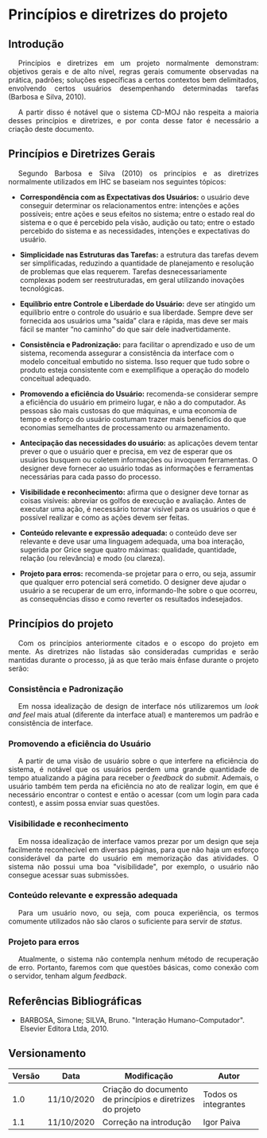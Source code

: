 # Princípios e diretrizes do projeto

## Introdução

<p style="text-indent: 20px; text-align: justify">
Princípios e diretrizes em um projeto normalmente demonstram: objetivos gerais e de alto nível, regras gerais comumente observadas na prática, padrões; soluções específicas a certos contextos bem delimitados, envolvendo certos usuários desempenhando determinadas tarefas (Barbosa e Silva, 2010).
</p>

<p style="text-indent: 20px; text-align: justify">
A partir disso é notável que o sistema CD-MOJ não respeita a maioria desses princípios e diretrizes, e por conta desse fator é necessário a criação deste documento.
</p>

## Princípios e Diretrizes Gerais 

<p style="text-indent: 20px; text-align: justify">
Segundo Barbosa e Silva (2010) os princípios e as diretrizes normalmente utilizados em IHC se baseiam nos seguintes tópicos:
</p>

- **Correspondência com as Expectativas dos Usuários:** o usuário deve conseguir determinar os relacionamentos entre: intenções e ações possíveis; entre ações e seus efeitos no sistema; entre o estado real do sistema e o que é percebido pela visão, audição ou tato; entre o estado percebido do sistema e as necessidades, intenções e expectativas do usuário.

- **Simplicidade nas Estruturas das Tarefas:** a estrutura das tarefas devem ser simplificadas, reduzindo a quantidade de planejamento e resolução de problemas que elas requerem. Tarefas desnecessariamente complexas podem ser reestruturadas, em geral utilizando inovações tecnológicas.

- **Equilíbrio entre Controle e Liberdade do Usuário:** deve ser atingido um equilíbrio entre o controle do usuário e sua liberdade. Sempre deve ser fornecida aos usuários uma “saída” clara e rápida, mas deve ser mais fácil se manter “no caminho” do que sair dele inadvertidamente.

- **Consistência e Padronização:** para facilitar o aprendizado e uso de um sistema, recomenda assegurar a consistência da interface com o modelo conceitual embutido no sistema. Isso requer que tudo sobre o produto esteja consistente com e exemplifique a operação do modelo conceitual adequado.

- **Promovendo a eficiência do Usuário:** recomenda-se considerar sempre a eficiência do usuário em primeiro lugar, e não a do computador. As pessoas são mais custosas do que máquinas, e uma economia de tempo e esforço do usuário costumam trazer mais benefícios do que economias semelhantes de processamento ou armazenamento.

- **Antecipação das necessidades do usuário:** as aplicações devem tentar prever o que o usuário quer e precisa, em vez de esperar que os usuários busquem ou coletem informações ou invoquem ferramentas. O designer deve fornecer ao usuário todas as informações e ferramentas necessárias para cada passo do processo.

- **Visibilidade e reconhecimento:** afirma que o designer deve tornar as coisas visíveis: abreviar os golfos de execução e avaliação. Antes de executar uma ação, é necessário tornar visível para os usuários o que é possível realizar e como as ações devem ser feitas.

- **Conteúdo relevante e expressão adequada:** o conteúdo deve ser relevante e deve usar uma linguagem adequada, uma boa interação, sugerida por Grice segue quatro máximas: qualidade, quantidade, relação (ou relevância) e modo (ou clareza).

- **Projeto para erros:** recomenda-se projetar para o erro, ou seja, assumir que qualquer erro potencial será cometido. O designer deve ajudar o usuário a se recuperar de um erro, informando-lhe sobre o que ocorreu, as consequências disso e como reverter os resultados indesejados.

## Princípios do projeto

<p style="text-indent: 20px; text-align: justify">
Com os princípios anteriormente citados e o escopo do projeto em mente. As diretrizes não listadas são consideradas cumpridas e serão mantidas durante o processo, já as que terão mais ênfase durante o projeto serão:
</p>

### Consistência e Padronização

<p style="text-indent: 20px; text-align: justify">
Em nossa idealização de design de interface nós utilizaremos um <i>look and feel</i> mais atual (diferente da interface atual) e manteremos um padrão e consistência de interface.
</p>

### Promovendo a eficiência do Usuário

<p style="text-indent: 20px; text-align: justify">
A partir de uma visão de usuário sobre o que interfere na eficiência do sistema, é notável que os usuários perdem uma grande quantidade de tempo atualizando a página para receber o <i>feedback</i> do <i>submit</i>. Ademais, o usuário também tem perda na eficiência no ato de realizar login, em que é necessário encontrar o contest e então o acessar (com um login para cada contest), e assim possa enviar suas questões.
</p>

### Visibilidade e reconhecimento

<p style="text-indent: 20px; text-align: justify">
Em nossa idealização de interface vamos prezar por um design que seja facilmente reconhecível em diversas páginas, para que não haja um esforço considerável da parte do usuário em memorização das atividades. O sistema não possui uma boa "visibilidade", por exemplo, o usuário não consegue acessar suas submissões.
</p>

### Conteúdo relevante e expressão adequada

<p style="text-indent: 20px; text-align: justify">
Para um usuário novo, ou seja, com pouca experiência, os termos comumente utilizados não são claros o suficiente para servir de <i>status</i>.
</p>

### Projeto para erros

<p style="text-indent: 20px; text-align: justify">
Atualmente, o sistema não contempla nenhum método de recuperação de erro. Portanto, faremos com que questões básicas, como conexão com o servidor, tenham algum <i>feedback</i>.
</p>

## Referências Bibliográficas

- BARBOSA, Simone; SILVA, Bruno. "Interação Humano-Computador". Elsevier Editora Ltda, 2010.

## Versionamento
| Versão | Data | Modificação | Autor |
|--|--|--|--|
| 1.0 | 11/10/2020 | Criação do documento de princípios e diretrizes do projeto | Todos os integrantes |
| 1.1 | 11/10/2020 | Correção na introdução | Igor Paiva |
